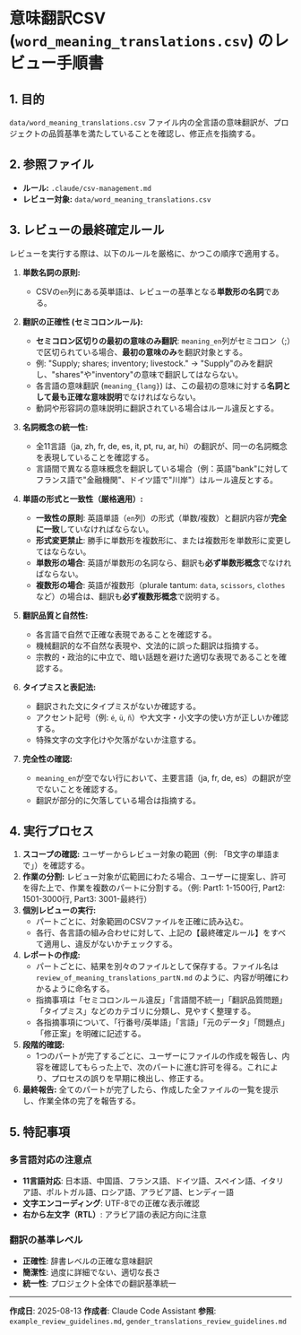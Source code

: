 # 意味翻訳CSV (`word_meaning_translations.csv`) のレビュー手順書

## 1. 目的

`data/word_meaning_translations.csv` ファイル内の全言語の意味翻訳が、プロジェクトの品質基準を満たしていることを確認し、修正点を指摘する。

## 2. 参照ファイル

- **ルール:** `.claude/csv-management.md`
- **レビュー対象:** `data/word_meaning_translations.csv`

## 3. レビューの最終確定ルール

レビューを実行する際は、以下のルールを厳格に、かつこの順序で適用する。

1.  **単数名詞の原則:**
    - CSVの`en`列にある英単語は、レビューの基準となる**単数形の名詞**である。

2.  **翻訳の正確性 (セミコロンルール):**
    - **セミコロン区切りの最初の意味のみ翻訳**: `meaning_en`列がセミコロン（;）で区切られている場合、**最初の意味のみ**を翻訳対象とする。
    - 例: "Supply; shares; inventory; livestock." → "Supply"のみを翻訳し、"shares"や"inventory"の意味で翻訳してはならない。
    - 各言語の意味翻訳 (`meaning_{lang}`) は、この最初の意味に対する**名詞として最も正確な意味説明**でなければならない。
    - 動詞や形容詞の意味説明に翻訳されている場合はルール違反とする。

3.  **名詞概念の統一性:**
    - 全11言語（ja, zh, fr, de, es, it, pt, ru, ar, hi）の翻訳が、同一の名詞概念を表現していることを確認する。
    - 言語間で異なる意味概念を翻訳している場合（例：英語"bank"に対してフランス語で"金融機関"、ドイツ語で"川岸"）はルール違反とする。

4.  **単語の形式と一致性（厳格適用）:**
    - **一致性の原則**: 英語単語（`en`列）の形式（単数/複数）と翻訳内容が**完全に一致**していなければならない。
    - **形式変更禁止**: 勝手に単数形を複数形に、または複数形を単数形に変更してはならない。
    - **単数形の場合**: 英語が単数形の名詞なら、翻訳も**必ず単数形概念**でなければならない。
    - **複数形の場合**: 英語が複数形（plurale tantum: `data`, `scissors`, `clothes`など）の場合は、翻訳も**必ず複数形概念**で説明する。

5.  **翻訳品質と自然性:**
    - 各言語で自然で正確な表現であることを確認する。
    - 機械翻訳的な不自然な表現や、文法的に誤った翻訳は指摘する。
    - 宗教的・政治的に中立で、暗い話題を避けた適切な表現であることを確認する。

6.  **タイプミスと表記法:**
    - 翻訳された文にタイプミスがないか確認する。
    - アクセント記号（例: `é`, `ü`, `ñ`）や大文字・小文字の使い方が正しいか確認する。
    - 特殊文字の文字化けや欠落がないか注意する。

7.  **完全性の確認:**
    - `meaning_en`が空でない行において、主要言語（ja, fr, de, es）の翻訳が空でないことを確認する。
    - 翻訳が部分的に欠落している場合は指摘する。

## 4. 実行プロセス

1.  **スコープの確認:** ユーザーからレビュー対象の範囲（例: 「B文字の単語まで」）を確認する。
2.  **作業の分割:** レビュー対象が広範囲にわたる場合、ユーザーに提案し、許可を得た上で、作業を複数のパートに分割する。（例: Part1: 1-1500行, Part2: 1501-3000行, Part3: 3001-最終行）
3.  **個別レビューの実行:**
    - パートごとに、対象範囲のCSVファイルを正確に読み込む。
    - 各行、各言語の組み合わせに対して、上記の【最終確定ルール】をすべて適用し、違反がないかチェックする。
4.  **レポートの作成:**
    - パートごとに、結果を別々のファイルとして保存する。ファイル名は `review_of_meaning_translations_partN.md` のように、内容が明確にわかるように命名する。
    - 指摘事項は「セミコロンルール違反」「言語間不統一」「翻訳品質問題」「タイプミス」などのカテゴリに分類し、見やすく整理する。
    - 各指摘事項について、「行番号/英単語」「言語」「元のデータ」「問題点」「修正案」を明確に記述する。
5.  **段階的確認:**
    - 1つのパートが完了するごとに、ユーザーにファイルの作成を報告し、内容を確認してもらった上で、次のパートに進む許可を得る。これにより、プロセスの誤りを早期に検出し、修正する。
6.  **最終報告:** 全てのパートが完了したら、作成した全ファイルの一覧を提示し、作業全体の完了を報告する。

## 5. 特記事項

### 多言語対応の注意点
- **11言語対応**: 日本語、中国語、フランス語、ドイツ語、スペイン語、イタリア語、ポルトガル語、ロシア語、アラビア語、ヒンディー語
- **文字エンコーディング**: UTF-8での正確な表示確認
- **右から左文字（RTL）**: アラビア語の表記方向に注意

### 翻訳の基準レベル
- **正確性**: 辞書レベルの正確な意味翻訳
- **簡潔性**: 過度に詳細でない、適切な長さ
- **統一性**: プロジェクト全体での翻訳基準統一

---

**作成日**: 2025-08-13
**作成者**: Claude Code Assistant
**参照**: `example_review_guidelines.md`, `gender_translations_review_guidelines.md`